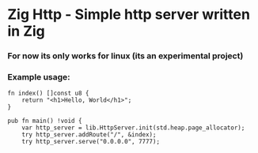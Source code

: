 # Zig Http - Simple http server written in Zig

### For now its only works for linux (its an experimental project)
### Example usage:
```zig
fn index() []const u8 {
    return "<h1>Hello, World</h1>";
}

pub fn main() !void {
    var http_server = lib.HttpServer.init(std.heap.page_allocator);
    try http_server.addRoute("/", &index);
    try http_server.serve("0.0.0.0", 7777);
```
